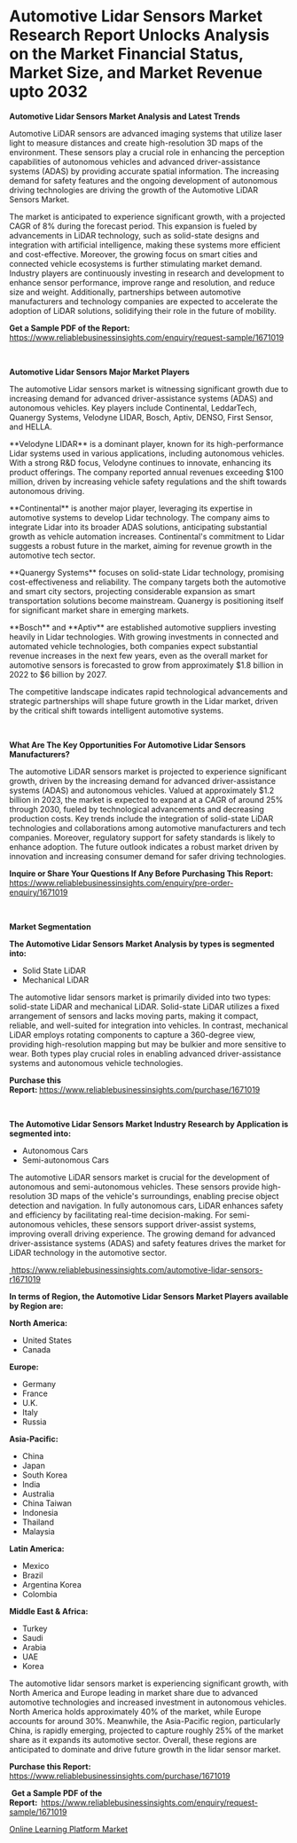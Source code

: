 <p><h1>Automotive Lidar Sensors Market Research Report Unlocks Analysis on the Market Financial Status, Market Size, and Market Revenue upto 2032</h1></p><p><strong>Automotive Lidar Sensors Market Analysis and Latest Trends</strong></p>
<p><p>Automotive LiDAR sensors are advanced imaging systems that utilize laser light to measure distances and create high-resolution 3D maps of the environment. These sensors play a crucial role in enhancing the perception capabilities of autonomous vehicles and advanced driver-assistance systems (ADAS) by providing accurate spatial information. The increasing demand for safety features and the ongoing development of autonomous driving technologies are driving the growth of the Automotive LiDAR Sensors Market.</p><p>The market is anticipated to experience significant growth, with a projected CAGR of 8% during the forecast period. This expansion is fueled by advancements in LiDAR technology, such as solid-state designs and integration with artificial intelligence, making these systems more efficient and cost-effective. Moreover, the growing focus on smart cities and connected vehicle ecosystems is further stimulating market demand. Industry players are continuously investing in research and development to enhance sensor performance, improve range and resolution, and reduce size and weight. Additionally, partnerships between automotive manufacturers and technology companies are expected to accelerate the adoption of LiDAR solutions, solidifying their role in the future of mobility.</p></p>
<p><strong>Get a Sample PDF of the Report:&nbsp;</strong> <a href="https://www.reliablebusinessinsights.com/enquiry/request-sample/1671019?utm_campaign=3113&utm_medium=2&utm_source=Github&utm_content=ia&utm_term=06032025&utm_id=automotive-lidar-sensors">https://www.reliablebusinessinsights.com/enquiry/request-sample/1671019</a></p>
<p>&nbsp;</p>
<p><strong>Automotive Lidar Sensors Major Market Players</strong></p>
<p><p>The automotive Lidar sensors market is witnessing significant growth due to increasing demand for advanced driver-assistance systems (ADAS) and autonomous vehicles. Key players include Continental, LeddarTech, Quanergy Systems, Velodyne LIDAR, Bosch, Aptiv, DENSO, First Sensor, and HELLA.</p><p>**Velodyne LIDAR** is a dominant player, known for its high-performance Lidar systems used in various applications, including autonomous vehicles. With a strong R&D focus, Velodyne continues to innovate, enhancing its product offerings. The company reported annual revenues exceeding $100 million, driven by increasing vehicle safety regulations and the shift towards autonomous driving.</p><p>**Continental** is another major player, leveraging its expertise in automotive systems to develop Lidar technology. The company aims to integrate Lidar into its broader ADAS solutions, anticipating substantial growth as vehicle automation increases. Continental's commitment to Lidar suggests a robust future in the market, aiming for revenue growth in the automotive tech sector.</p><p>**Quanergy Systems** focuses on solid-state Lidar technology, promising cost-effectiveness and reliability. The company targets both the automotive and smart city sectors, projecting considerable expansion as smart transportation solutions become mainstream. Quanergy is positioning itself for significant market share in emerging markets.</p><p>**Bosch** and **Aptiv** are established automotive suppliers investing heavily in Lidar technologies. With growing investments in connected and automated vehicle technologies, both companies expect substantial revenue increases in the next few years, even as the overall market for automotive sensors is forecasted to grow from approximately $1.8 billion in 2022 to $6 billion by 2027.</p><p>The competitive landscape indicates rapid technological advancements and strategic partnerships will shape future growth in the Lidar market, driven by the critical shift towards intelligent automotive systems.</p></p>
<p>&nbsp;</p>
<p><strong>What Are The Key Opportunities For Automotive Lidar Sensors Manufacturers?</strong></p>
<p><p>The automotive LiDAR sensors market is projected to experience significant growth, driven by the increasing demand for advanced driver-assistance systems (ADAS) and autonomous vehicles. Valued at approximately $1.2 billion in 2023, the market is expected to expand at a CAGR of around 25% through 2030, fueled by technological advancements and decreasing production costs. Key trends include the integration of solid-state LiDAR technologies and collaborations among automotive manufacturers and tech companies. Moreover, regulatory support for safety standards is likely to enhance adoption. The future outlook indicates a robust market driven by innovation and increasing consumer demand for safer driving technologies.</p></p>
<p><strong>Inquire or Share Your Questions If Any Before Purchasing This Report:</strong> <a href="https://www.reliablebusinessinsights.com/enquiry/pre-order-enquiry/1671019?utm_campaign=3113&utm_medium=2&utm_source=Github&utm_content=ia&utm_term=06032025&utm_id=automotive-lidar-sensors">https://www.reliablebusinessinsights.com/enquiry/pre-order-enquiry/1671019</a></p>
<p>&nbsp;</p>
<p><strong>Market Segmentation</strong></p>
<p><strong>The Automotive Lidar Sensors Market Analysis by types is segmented into:</strong></p>
<p><ul><li>Solid State LiDAR</li><li>Mechanical LiDAR</li></ul></p>
<p><p>The automotive lidar sensors market is primarily divided into two types: solid-state LiDAR and mechanical LiDAR. Solid-state LiDAR utilizes a fixed arrangement of sensors and lacks moving parts, making it compact, reliable, and well-suited for integration into vehicles. In contrast, mechanical LiDAR employs rotating components to capture a 360-degree view, providing high-resolution mapping but may be bulkier and more sensitive to wear. Both types play crucial roles in enabling advanced driver-assistance systems and autonomous vehicle technologies.</p></p>
<p><strong>Purchase this Report:&nbsp;</strong><a href="https://www.reliablebusinessinsights.com/purchase/1671019?utm_campaign=3113&utm_medium=2&utm_source=Github&utm_content=ia&utm_term=06032025&utm_id=automotive-lidar-sensors">https://www.reliablebusinessinsights.com/purchase/1671019</a></p>
<p>&nbsp;</p>
<p><strong>The Automotive Lidar Sensors Market Industry Research by Application is segmented into:</strong></p>
<p><ul><li>Autonomous Cars</li><li>Semi-autonomous Cars</li></ul></p>
<p><p>The automotive LiDAR sensors market is crucial for the development of autonomous and semi-autonomous vehicles. These sensors provide high-resolution 3D maps of the vehicle's surroundings, enabling precise object detection and navigation. In fully autonomous cars, LiDAR enhances safety and efficiency by facilitating real-time decision-making. For semi-autonomous vehicles, these sensors support driver-assist systems, improving overall driving experience. The growing demand for advanced driver-assistance systems (ADAS) and safety features drives the market for LiDAR technology in the automotive sector.</p></p>
<p><a href="https://www.reliablebusinessinsights.com/automotive-lidar-sensors-r1671019?utm_campaign=3113&utm_medium=2&utm_source=Github&utm_content=ia&utm_term=06032025&utm_id=automotive-lidar-sensors">&nbsp;https://www.reliablebusinessinsights.com/automotive-lidar-sensors-r1671019</a></p>
<p><strong>In terms of Region, the Automotive Lidar Sensors Market Players available by Region are:</strong></p>
<p>
    <p> <strong> North America: </strong>
        <ul>
            <li>United States</li>
            <li>Canada</li>
        </ul>
        </p> 
    <p> <strong> Europe: </strong>
        <ul>
            <li>Germany</li>
            <li>France</li>
            <li>U.K.</li>
            <li>Italy</li>
            <li>Russia</li>
        </ul>
        </p> 
    <p> <strong> Asia-Pacific: </strong>
        <ul>
            <li>China</li>
            <li>Japan</li>
            <li>South Korea</li>
            <li>India</li>
            <li>Australia</li>
            <li>China Taiwan</li>
            <li>Indonesia</li>
            <li>Thailand</li>
            <li>Malaysia</li>
        </ul>
        </p> 
    <p> <strong> Latin America: </strong>
        <ul>
            <li>Mexico</li>
            <li>Brazil</li>
            <li>Argentina Korea</li>
            <li>Colombia</li>
        </ul>
        </p> 
    <p> <strong> Middle East & Africa: </strong>
        <ul>
            <li>Turkey</li>
            <li>Saudi</li>
            <li>Arabia</li>
            <li>UAE</li>
            <li>Korea</li>
        </ul>
    </p>
    </p>
<p><p>The automotive lidar sensors market is experiencing significant growth, with North America and Europe leading in market share due to advanced automotive technologies and increased investment in autonomous vehicles. North America holds approximately 40% of the market, while Europe accounts for around 30%. Meanwhile, the Asia-Pacific region, particularly China, is rapidly emerging, projected to capture roughly 25% of the market share as it expands its automotive sector. Overall, these regions are anticipated to dominate and drive future growth in the lidar sensor market.</p></p>
<p><strong>Purchase this Report: </strong><a href="https://www.reliablebusinessinsights.com/purchase/1671019?utm_campaign=3113&utm_medium=2&utm_source=Github&utm_content=ia&utm_term=06032025&utm_id=automotive-lidar-sensors">https://www.reliablebusinessinsights.com/purchase/1671019</a></p>
<p>&nbsp;<strong>Get a Sample PDF of the Report:&nbsp;&nbsp;</strong><a href="https://www.reliablebusinessinsights.com/enquiry/request-sample/1671019?utm_campaign=3113&utm_medium=2&utm_source=Github&utm_content=ia&utm_term=06032025&utm_id=automotive-lidar-sensors">https://www.reliablebusinessinsights.com/enquiry/request-sample/1671019</a></p>
<p><strong></strong></p>
<p><p><a href="https://github.com/elodielamto06/Market-Research-Report-List-1/blob/main/online-learning-platform-market.md?utm_campaign=3113&utm_medium=2&utm_source=Github&utm_content=ia&utm_term=06032025&utm_id=automotive-lidar-sensors">Online Learning Platform Market</a></p></p>